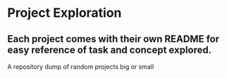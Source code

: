 # Project Exploration

## Each project comes with their own README for easy reference of task and concept explored.

A repository dump of random projects big or small
